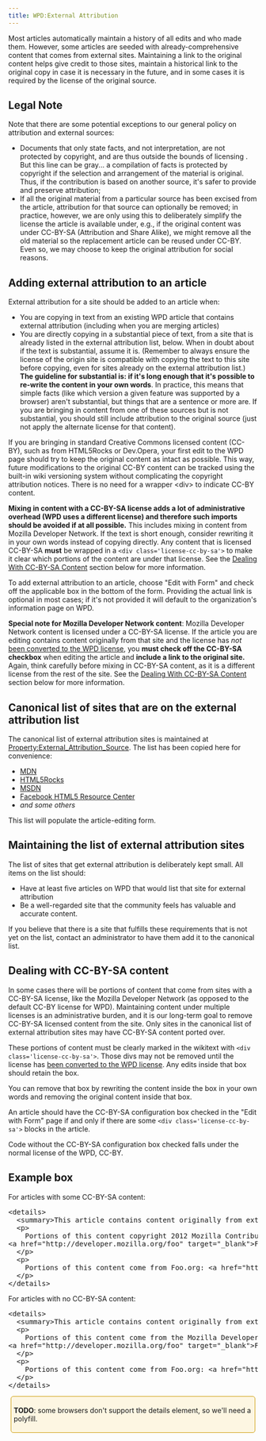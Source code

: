 ```yaml
---
title: WPD:External Attribution
---
```

<p>Most articles automatically maintain a history of all edits and who made them. However, some articles are seeded with already-comprehensive content that comes from external sites. Maintaining a link to the original content helps give credit to those sites, maintain a historical link to the original copy in case it is necessary in the future, and in some cases it is required by the license of the original source.
</p>
<h2><span class="mw-headline" id="Legal_Note">Legal Note</span></h2>
<p>Note that there are some potential exceptions to our general policy on attribution and external sources:
</p>
<ul><li> Documents that only state facts, and not interpretation, are not protected by copyright, and are thus outside the bounds of licensing . But this line can be gray... a compilation of facts is protected by copyright if the selection and arrangement of the material is original. Thus, if the contribution is based on another source, it's safer to provide and preserve attribution;</li>
<li> If all the original material from a particular source has been excised from the article, attribution for that source can optionally be removed; in practice, however, we are only using this to deliberately simplify the license the article is available under, e.g., if the original content was under CC-BY-SA (Attribution and Share Alike), we might remove all the old material so the replacement article can be reused under CC-BY. Even so, we may choose to keep the original attribution for social reasons.</li></ul>
<h2><span class="mw-headline" id="Adding_external_attribution_to_an_article">Adding external attribution to an article</span></h2>
<p>External attribution for a site should be added to an article when:
</p>
<ul><li> You are copying in text from an existing WPD article that contains external attribution (including when you are merging articles)</li>
<li> You are directly copying in a substantial piece of text, from a site that is already listed in the external attribution list, below. When in doubt about if the text is substantial, assume it is. (Remember to always ensure the license of the origin site is compatible with copying the text to this site before copying, even for sites already on the external attribution list.) <b>The guideline for substantial is: if it's long enough that it's possible to re-write the content in your own words</b>. In practice, this means that simple facts (like which version a given feature was supported by a browser) aren't substantial, but things that are a sentence or more are. If you are bringing in content from one of these sources but is not substantial, you should still include attribution to the original source (just not apply the alternate license for that content).</li></ul>
<p>If you are bringing in standard Creative Commons licensed content (CC-BY), such as from HTML5Rocks or Dev.Opera, your first edit to the WPD page should try to keep the original content as intact as possible. This way, future modifications to the original CC-BY content can be tracked using the built-in wiki versioning system without complicating the copyright attribution notices. There is no need for a wrapper &lt;div&gt; to indicate CC-BY content.
</p><p><b>Mixing in content with a CC-BY-SA license adds a lot of administrative overhead (WPD uses a different license) and therefore such imports should be avoided if at all possible.</b> This includes mixing in content from Mozilla Developer Network. If the text is short enough, consider rewriting it in your own words instead of copying directly. Any content that is licensed CC-BY-SA <b>must</b> be wrapped in a <code>&lt;div class='license-cc-by-sa'&gt;</code> to make it clear which portions of the content are under that license. See the <a href="#Dealing_With_CC-BY-SA_Content"> Dealing With CC-BY-SA Content</a> section below for more information.
</p><p>To add external attribution to an article, choose "Edit with Form" and check off the applicable box in the bottom of the form. Providing the actual link is optional in most cases; if it's not provided it will default to the organization's information page on WPD.
</p><p><b>Special note for Mozilla Developer Network content</b>: Mozilla Developer Network content is licensed under a CC-BY-SA license. If the article you are editing contains content originally from that site and the license has <i>not</i> <a href="/wiki/WPD:Copyright" title="WPD:Copyright"> been converted to the WPD license</a>, you <b>must check off the CC-BY-SA checkbox</b> when editing the article and <b>include a link to the original site.</b> Again, think carefully before mixing in CC-BY-SA content, as it is a different license from the rest of the site. See the <a href="#Dealing_With_CC-BY-SA_Content"> Dealing With CC-BY-SA Content</a> section below for more information.
</p>
<h2><span class="mw-headline" id="Canonical_list_of_sites_that_are_on_the_external_attribution_list">Canonical list of sites that are on the external attribution list</span></h2>
<p>The canonical list of external attribution sites is maintained at <a href="/wiki/Property:External_Attribution_Source" title="Property:External Attribution Source">Property:External_Attribution_Source</a>. The list has been copied here for convenience: 
</p>
<ul><li> <a rel="nofollow" class="external text" href="http://developer.mozilla.org">MDN</a></li>
<li> <a rel="nofollow" class="external text" href="http://www.html5rocks.com">HTML5Rocks</a></li>
<li> <a rel="nofollow" class="external text" href="http://www.MSDN.com">MSDN</a></li>
<li> <a rel="nofollow" class="external text" href="http://developers.facebook.com/html5">Facebook HTML5 Resource Center</a></li>
<li> <i>and some others</i></li></ul>
<p>This list will populate the article-editing form.
</p>
<h2><span class="mw-headline" id="Maintaining_the_list_of_external_attribution_sites">Maintaining the list of external attribution sites</span></h2>
<p>The list of sites that get external attribution is deliberately kept small. All items on the list should:
</p>
<ul><li> Have at least five articles on WPD that would list that site for external attribution</li>
<li> Be a well-regarded site that the community feels has valuable and accurate content.</li></ul>
<p>If you believe that there is a site that fulfills these requirements that is not yet on the list, contact an administrator to have them add it to the canonical list.
</p>
<h2><span class="mw-headline" id="Dealing_with_CC-BY-SA_content">Dealing with CC-BY-SA content</span></h2>
<p>In some cases there will be portions of content that come from sites with a CC-BY-SA license, like the Mozilla Developer Network (as opposed to the default CC-BY license for WPD). Maintaining content under multiple licenses is an administrative burden, and it is our long-term goal to remove CC-BY-SA licensed content from the site. Only sites in the canonical list of external attribution sites may have CC-BY-SA content ported over.
</p><p>These portions of content must be clearly marked in the wikitext with <code>&lt;div class='license-cc-by-sa'&gt;</code>. Those divs may not be removed until the license has <a href="/wiki/WPD:Copyright" title="WPD:Copyright"> been converted to the WPD license</a>. Any edits inside that box should retain the box.
</p><p>You can remove that box by rewriting the content inside the box in your own words and removing the original content inside that box.
</p><p>An article should have the CC-BY-SA configuration box checked in the "Edit with Form" page if and only if there are some <code>&lt;div class='license-cc-by-sa'&gt;</code> blocks in the article.
</p><p>Code without the CC-BY-SA configuration box checked falls under the normal license of the WPD, CC-BY.
</p>
<h2><span class="mw-headline" id="Example_box">Example box</span></h2>
<p>For articles with some CC-BY-SA content:
</p>
<div dir="ltr" class="mw-geshi mw-code mw-content-ltr"><div class="html5 source-html5"><pre class="de1"><span class="sc2">&lt;<span class="kw2">details</span>&gt;</span>
  <span class="sc2">&lt;<span class="kw2">summary</span>&gt;</span>This article contains content originally from external sources, including ones licensed under the CC-BY-SA license.<span class="sc2">&lt;<span class="sy0">/</span><span class="kw2">summary</span>&gt;</span>
  <span class="sc2">&lt;<span class="kw2">p</span>&gt;</span>
    Portions of this content copyright 2012 Mozilla Contributors. This article contains work licensed under the Creative Commons Attribution-Sharealike License v2.5 or later. The original work is available at Mozilla Developer Network:
<span class="sc2">&lt;<span class="kw2">a</span> <span class="kw3">href</span><span class="sy0">=</span><span class="st0">&quot;http://developer.mozilla.org/foo&quot;</span> <span class="kw3">target</span><span class="sy0">=</span><span class="st0">&quot;_blank&quot;</span>&gt;</span>Foo<span class="sc2">&lt;<span class="sy0">/</span><span class="kw2">a</span>&gt;</span>
  <span class="sc2">&lt;<span class="sy0">/</span><span class="kw2">p</span>&gt;</span>
  <span class="sc2">&lt;<span class="kw2">p</span>&gt;</span>
    Portions of this content come from Foo.org: <span class="sc2">&lt;<span class="kw2">a</span> <span class="kw3">href</span><span class="sy0">=</span><span class="st0">&quot;http://foo.org/baz&quot;</span> <span class="kw3">target</span><span class="sy0">=</span><span class="st0">&quot;_blank&quot;</span>&gt;</span>Baz<span class="sc2">&lt;<span class="sy0">/</span><span class="kw2">a</span>&gt;</span>
  <span class="sc2">&lt;<span class="sy0">/</span><span class="kw2">p</span>&gt;</span>
<span class="sc2">&lt;<span class="sy0">/</span><span class="kw2">details</span>&gt;</span></pre></div></div>
<p>For articles with no CC-BY-SA content:
</p>
<div dir="ltr" class="mw-geshi mw-code mw-content-ltr"><div class="html5 source-html5"><pre class="de1"><span class="sc2">&lt;<span class="kw2">details</span>&gt;</span>
  <span class="sc2">&lt;<span class="kw2">summary</span>&gt;</span>This article contains content originally from external sources.<span class="sc2">&lt;<span class="sy0">/</span><span class="kw2">summary</span>&gt;</span>
  <span class="sc2">&lt;<span class="kw2">p</span>&gt;</span>
    Portions of this content come from the Mozilla Developer Network:
<span class="sc2">&lt;<span class="kw2">a</span> <span class="kw3">href</span><span class="sy0">=</span><span class="st0">&quot;http://developer.mozilla.org/foo&quot;</span> <span class="kw3">target</span><span class="sy0">=</span><span class="st0">&quot;_blank&quot;</span>&gt;</span>Foo<span class="sc2">&lt;<span class="sy0">/</span><span class="kw2">a</span>&gt;</span>
  <span class="sc2">&lt;<span class="sy0">/</span><span class="kw2">p</span>&gt;</span>
  <span class="sc2">&lt;<span class="kw2">p</span>&gt;</span>
    Portions of this content come from Foo.org: <span class="sc2">&lt;<span class="kw2">a</span> <span class="kw3">href</span><span class="sy0">=</span><span class="st0">&quot;http://foo.org/baz&quot;</span> <span class="kw3">target</span><span class="sy0">=</span><span class="st0">&quot;_blank&quot;</span>&gt;</span>Baz<span class="sc2">&lt;<span class="sy0">/</span><span class="kw2">a</span>&gt;</span>
  <span class="sc2">&lt;<span class="sy0">/</span><span class="kw2">p</span>&gt;</span>
<span class="sc2">&lt;<span class="sy0">/</span><span class="kw2">details</span>&gt;</span></pre></div></div>
<div style="border:1px solid hsl(45, 100%, 40%); padding:5px; margin:5px; background-color:hsl(45, 88%, 94%); border-radius:5px">
<p><b>TODO</b>:  some browsers don't support the details element, so we'll need a polyfill.
</p>
</div>

<!-- 
NewPP limit report
CPU time usage: 0.043 seconds
Real time usage: 0.047 seconds
Preprocessor visited node count: 34/1000000
Preprocessor generated node count: 94/1000000
Post‐expand include size: 224/2097152 bytes
Template argument size: 75/2097152 bytes
Highest expansion depth: 2/40
Expensive parser function count: 0/100
-->

<!-- 
Transclusion expansion time report (%,ms,calls,template)
100.00%    4.643      1 - -total
100.00%    4.643      1 - Template:TODO
-->

<!-- Saved in parser cache with key wpwiki:pcache:idhash:194-0!*!0!!*!*!*!esi=1 and timestamp 20150730202725 and revision id 67493
 -->
